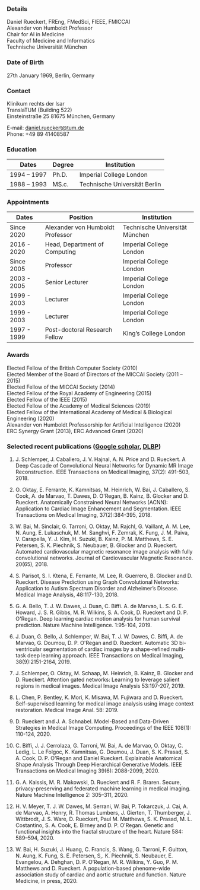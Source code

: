 ### Details

Daniel Rueckert, FREng, FMedSci, FIEEE, FMICCAI  
Alexander von Humboldt Professor  
Chair for AI in Medicine  
Faculty of Medicine and Informatics  
Technische Universität München  

### Date of Birth	
27th January 1969, Berlin, Germany

### Contact  
Klinikum rechts der Isar    
TranslaTUM (Building 522)  
Einsteinstraße 25 
81675 München, Germany 

E-mail: <daniel.rueckert@tum.de>  
Phone: +49 89 41408587

### Education

| Dates       | Degree | Institution                   |
|-------------|--------|-------------------------------|
| 1994 – 1997 | Ph.D.  | Imperial College London       |
| 1988 – 1993 | MS.c.  | Technische Universität Berlin |

### Appointments

| Dates       | Position                         | Institution                    |
|-------------|----------------------------------|--------------------------------|
| Since 2020  | Alexander von Humboldt Professor | Technische Universität München |
| 2016 - 2020 | Head, Department of Computing    | Imperial College London        |
| Since 2005  | Professor                        | Imperial College London        |
| 2003 - 2005 | Senior Lecturer                  | Imperial College London        |
| 1999 - 2003 | Lecturer                         | Imperial College London        |
| 1999 - 2003 | Lecturer                         | Imperial College London        |
| 1997 - 1999 | Post-doctoral Research Fellow	   | King’s College London          |

### Awards

Elected Fellow of the British Computer Society (2010)  
Elected Member of the Board of Directors of the MICCAI Society (2011 – 2015)  
Elected Fellow of the MICCAI Society (2014)  
Elected Fellow of the Royal Academy of Engineering (2015)  
Elected Fellow of the IEEE (2015)  
Elected Fellow of the Academy of Medical Sciences (2019)  
Elected Fellow of the International Academy of Medical & Biological Engineering (2020)   
Alexander von Humboldt Professorship for Artificial Intelligence (2020)   
ERC Synergy Grant (2013), ERC Advanced Grant (2020)  

### Selected recent publications ([Google scholar](https://scholar.google.co.uk/citations?user=H0O0WnQAAAAJ&hl=en), [DLBP](https://dblp.uni-trier.de/pid/69/2478.html))

1.	J. Schlemper, J. Caballero, J. V. Hajnal, A. N. Price and D. Rueckert. A Deep Cascade of Convolutional Neural Networks for Dynamic MR Image Reconstruction. IEEE Transactions on Medical Imaging, 37(2): 491-503, 2018.

2.	O. Oktay, E. Ferrante, K. Kamnitsas, M. Heinrich, W. Bai, J. Caballero, S. Cook, A. de Marvao, T. Dawes, D. O'Regan, B. Kainz, B. Glocker and D. Rueckert. Anatomically Constrained Neural Networks (ACNN): Application to Cardiac Image Enhancement and Segmentation. IEEE Transactions on Medical Imaging, 37(2):384-395, 2018.

3.	W. Bai, M. Sinclair, G. Tarroni, O. Oktay, M. Rajchl, G. Vaillant, A. M. Lee, N. Aung, E. Lukaschuk, M. M. Sanghvi, F. Zemrak, K. Fung, J. M. Paiva, V. Carapella, Y. J. Kim, H. Suzuki, B. Kainz, P. M. Matthews, S. E. Petersen, S. K. Piechnik, S. Neubauer, B. Glocker and D. Rueckert. Automated cardiovascular magnetic resonance image analysis with fully convolutional networks. Journal of Cardiovascular Magnetic Resonance. 20(65), 2018.

4.	S. Parisot, S. I. Ktena, E. Ferrante, M. Lee, R. Guerrero, B. Glocker and D. Rueckert. Disease Prediction using Graph Convolutional Networks: Application to Autism Spectrum Disorder and Alzheimer’s Disease. Medical Image Analysis, 48:117-130, 2018.

5.	G. A. Bello, T. J. W. Dawes, J. Duan, C. Biffi. A. de Marvao, L. S. G. E. Howard, J. S. R. Gibbs, M. R. Wilkins, S. A. Cook, D. Rueckert and D. P. O'Regan. Deep learning cardiac motion analysis for human survival prediction. Nature Machine Intelligence. 1:95-104, 2019. 

6.	J. Duan, G. Bello, J. Schlemper, W. Bai, T. J. W. Dawes, C. Biffi, A. de Marvao, G. Doumou, D. P. O'Regan and D. Rueckert. Automatic 3D bi-ventricular segmentation of cardiac images by a shape-refined multi-task deep learning approach. IEEE Transactions on Medical Imaging, 38(9):2151-2164, 2019. 

7.	J. Schlemper, O. Oktay, M. Schaap, M. Heinrich, B. Kainz, B. Glocker and D. Rueckert. Attention gated networks: Learning to leverage salient regions in medical images. Medical Image Analysis 53:197-207, 2019.

8.	L. Chen, P. Bentley, K. Mori, K. Misawa, M. Fujiwara and D. Rueckert. Self-supervised learning for medical image analysis using image context restoration. Medical Image Anal. 58: 2019.

9.	D. Rueckert and J. A. Schnabel. Model-Based and Data-Driven Strategies in Medical Image Computing. Proceedings of the IEEE 108(1): 110-124, 2020.

10.	C. Biffi, J. J. Cerrolaza, G. Tarroni, W. Bai, A. de Marvao, O. Oktay, C. Ledig, L. Le Folgoc, K. Kamnitsas, G. Doumou, J. Duan, S. K. Prasad, S. A. Cook, D. P. O'Regan and Daniel Rueckert. Explainable Anatomical Shape Analysis Through Deep Hierarchical Generative Models. IEEE Transactions on Medical Imaging 39(6): 2088-2099, 2020.

11.	G. A. Kaissis, M. R. Makowski, D. Rueckert and R. F. Braren. Secure, privacy-preserving and federated machine learning in medical imaging. Nature Machine Intelligence 2: 305–311, 2020. 

12.	H. V. Meyer, T. J. W. Dawes, M. Serrani, W. Bai, P. Tokarczuk, J. Cai, A. de Marvao, A. Henry, R. Thomas Lumbers, J. Gierten, T. Thumberger, J. Wittbrodt, J. S. Ware, D. Rueckert, Paul M. Matthews, S. K. Prasad, M. L. Costantino, S. A. Cook, E. Birney and D. P. O'Regan. Genetic and functional insights into the fractal structure of the heart. Nature 584: 589–594, 2020.

13.	W. Bai, H. Suzuki, J. Huang, C. Francis, S. Wang, G. Tarroni, F. Guitton, N. Aung, K. Fung, S. E. Petersen, S,. K. Piechnik, S. Neubauer, E. Evangelou, A. Dehghan, D. P. O’Regan, M. R. Wilkins, Y. Guo, P. M. Matthews and D. Rueckert. A population-based phenome-wide association study of cardiac and aortic structure and function. Nature Medicine, in press, 2020.

